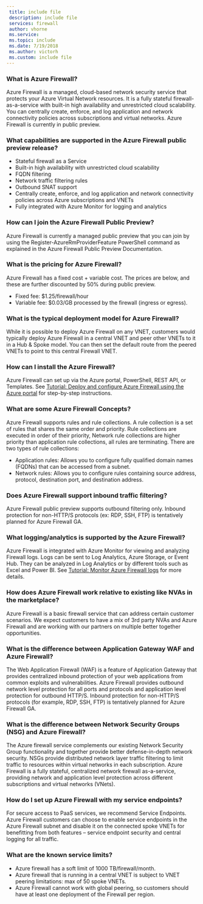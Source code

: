 ```yaml
---
 title: include file
 description: include file
 services: firewall
 author: vhorne
 ms.service: 
 ms.topic: include
 ms.date: 7/19/2018
 ms.author: victorh
 ms.custom: include file
---
```


### What is Azure Firewall?

Azure Firewall is a managed, cloud-based network security service that protects your Azure Virtual Network resources. It is a fully stateful firewall-as-a-service with built-in high availability and unrestricted cloud scalability. You can centrally create, enforce, and log application and network connectivity policies across subscriptions and virtual networks. Azure Firewall is currently in public preview.

### What capabilities are supported in the Azure Firewall public preview release?  

* Stateful firewall as a Service
* Built-in high availability with unrestricted cloud scalability
* FQDN filtering 
* Network traffic filtering rules
* Outbound SNAT support
* Centrally create, enforce, and log application and network connectivity policies across Azure subscriptions and VNETs
* Fully integrated with Azure Monitor for logging and analytics 

### How can I join the Azure Firewall Public Preview?

Azure Firewall is currently a managed public preview that you can join by  using the Register-AzureRmProviderFeature PowerShell command as explained in the Azure Firewall Public Preview Documentation.

### What is the pricing for Azure Firewall?

Azure Firewall has a fixed cost + variable cost. The prices are below, and these are further discounted by 50% during public preview.

* Fixed fee: $1.25/firewall/hour
* Variable fee: $0.03/GB processed by the firewall (ingress or egress).

### What is the typical deployment model for Azure Firewall?

While it is possible to deploy Azure Firewall on any VNET, customers would typically deploy Azure Firewall in a central VNET and peer other VNETs to it in a Hub & Spoke model. You can then set the default route from the peered VNETs to point to this central Firewall VNET.

### How can I install the Azure Firewall?

Azure Firewall can set up via the Azure portal, PowerShell, REST API, or Templates. See [Tutorial: Deploy and configure Azure Firewall using the Azure portal](../articles/firewall/tutorial-firewall-deploy-portal.md) for step-by-step instructions.

### What are some Azure Firewall Concepts?

Azure Firewall supports rules and rule collections. A rule collection is a set of rules that shares the same order and priority. Rule collections are executed in order of their priority, Network rule collections are higher priority than application rule collections, all rules are terminating.
There are two types of rule collections:

* Application rules: Allows you to configure fully qualified domain names (FQDNs) that can be accessed from a subnet. 
* Network rules: Allows you to configure rules containing source address, protocol, destination port, and destination address. 

### Does Azure Firewall support inbound traffic filtering?

Azure Firewall public preview supports outbound filtering only. Inbound protection for non-HTTP/S protocols (ex: RDP, SSH, FTP) is tentatively planned for Azure Firewall GA.  
 
### What logging/analytics is supported by the Azure Firewall?

Azure Firewall is integrated with Azure Monitor for viewing and analyzing Firewall logs. Logs can be sent to Log Analytics, Azure Storage, or Event Hub. They can be analyzed in Log Analytics or by different tools such as Excel and Power BI. See [Tutorial: Monitor Azure Firewall logs](../articles/firewall/tutorial-diagnostics.md) for more details.

### How does Azure Firewall work relative to existing like NVAs in the marketplace?

Azure Firewall is a basic firewall service that can address certain customer scenarios. We expect customers to have a mix of 3rd party NVAs and Azure Firewall and are working with our partners on multiple better together opportunities. 
 
### What is the difference between Application Gateway WAF and Azure Firewall?

The Web Application Firewall (WAF) is a feature of Application Gateway that provides centralized inbound protection of your web applications from common exploits and vulnerabilities. Azure Firewall provides outbound network level protection for all ports and protocols and application level protection for outbound HTTP/S. Inbound protection for non-HTTP/S protocols (for example, RDP, SSH, FTP) is tentatively planned for Azure Firewall GA.

### What is the difference between Network Security Groups (NSG) and Azure Firewall?

The Azure firewall service complements our existing Network Security Group functionality and together provide better defense-in-depth network security. NSGs provide distributed network layer traffic filtering to limit traffic to resources within virtual networks in each subscription.  Azure Firewall is a fully stateful, centralized network firewall as-a-service, providing network and application level protection across different subscriptions and virtual networks (VNets). 

### How do I set up Azure Firewall with my service endpoints?

For secure access to PaaS services, we recommend Service Endpoints. Azure Firewall customers can choose to enable service endpoints in the Azure Firewall subnet and disable it on the connected spoke VNETs for benefitting from both features – service endpoint security and central logging for all traffic.

### What are the known service limits?

* Azure firewall has a soft limit of 1000 TB/firewall/month. 
* Azure firewall that is running in a central VNET is subject to VNET peering limitations: max of 50 spoke VNETs.  
* Azure Firewall cannot work with global peering, so customers should have at least one deployment of the Firewall per region.